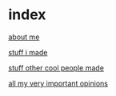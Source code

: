 # index

[about me](https://harisont.github.io/kappanneo/kappanneo)

[stuff i made](https://harisont.github.io/by-me)

[stuff other cool people made](https://harisont.github.io/not-by-me)

[all my very important opinions](https://harisont.github.io/blahg)

